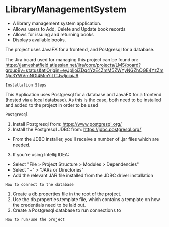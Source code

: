 # LibraryManagementSystem

- A library management system application.
- Allows users to Add, Delete and Update book records
- Allows for issuing and returning books
- Displays available books.

The project uses JavaFX for a frontend, and Postgresql for a database.

The Jira board used for managing this project can be found on: https://jameshatfield.atlassian.net/jira/core/projects/LMS/board?groupBy=status&atlOrigin=eyJpIjoiZDg4YzE4ZmM5ZWYyNGZhOGE4YzZmNjc3YWVmNGI4MmYiLCJwIjoiaiJ9

```Installation Steps```

This Application uses Postgresql for a database and JavaFX for a frontend (hosted via a local database).
As this is the case, both need to be installed and added to the project in order to be used

```Postgresql```

1. Install Postgresql from: https://www.postgresql.org/
2. Install the Postgresql JDBC from: https://jdbc.postgresql.org/
- From the JDBC installer, you'll receive a number of .jar files which are needed.
3. If you're using Intellij IDEA:
- Select "File > Project Structure > Modules > Dependencies"
- Select "+" > "JARs or Directories"
- Add the relevant JAR file installed from the JDBC driver installation

```How to connect to the database```

1. Create a db.properties file in the root of the project.
2. Use the db.properties.template file, which contains a template on how the credentials need to be laid out.
3. Create a Postgresql database to run connections to

```How to run/use the project```